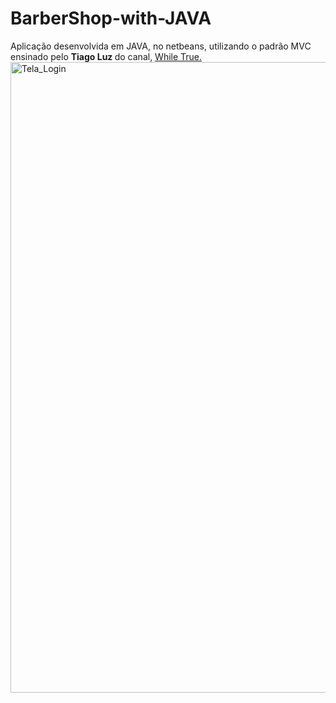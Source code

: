 # BarberShop-with-JAVA
Aplicação desenvolvida em JAVA, no netbeans, utilizando o padrão MVC ensinado pelo <strong>Tiago Luz </strong>do canal, <a href="https://www.youtube.com/channel/UCI4mJ2FXeA-RuDbwZA0z_MA/videos">While True.</a>
<a data-flickr-embed="true" href="https://www.flickr.com/gp/188964866@N08/wTekA0" title="Tela_Login"><img src="https://live.staticflickr.com/65535/50005978586_57c3a4229b_b.jpg" width="779" height="1009" alt="Tela_Login"></a>
